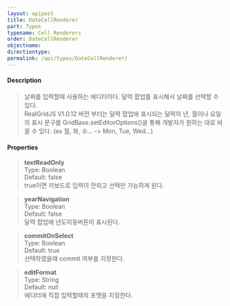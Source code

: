 ```yaml
---
layout: apipost
title: DateCellRenderer
part: Types
typename: Cell Renderers
order: DateCellRenderer
objectname: 
directiontype: 
permalink: /api/types/DateCellRenderer/
---
```


#### Description

> 날짜를 입력할때 사용하는 에디터이다. 달력 팝업를 표시해서 날짜를 선택할 수 있다.  
RealGridJS V1.0.12 버전 부터는 달력 팝업에 표시되는 달력의 년, 월이나 요일의 표시 문구를 GridBase.setEditorOptions()을 통해 개발자가 원하는 대로 바꿀 수 있다. (ex 월, 화, 수... -> Mon, Tue, Wed...) 

#### Properties

> **textReadOnly**  
> Type: Boolean  
> Default: false  
> true이면 키보드로 입력이 안되고 선택만 가능하게 된다.  

> **yearNavigation**  
> Type: Boolean  
> Default: false  
> 달력 팝업에 년도이동버튼이 표시된다.    

> **commitOnSelect**  
> Type: Boolean  
> Default: true   
> 선택하였을때 commit 여부를 지정한다.  

> **editFormat**  
> Type: String   
> Default: null   
> 에디터에 직접 입력할때의 포맷을 지정한다.  

